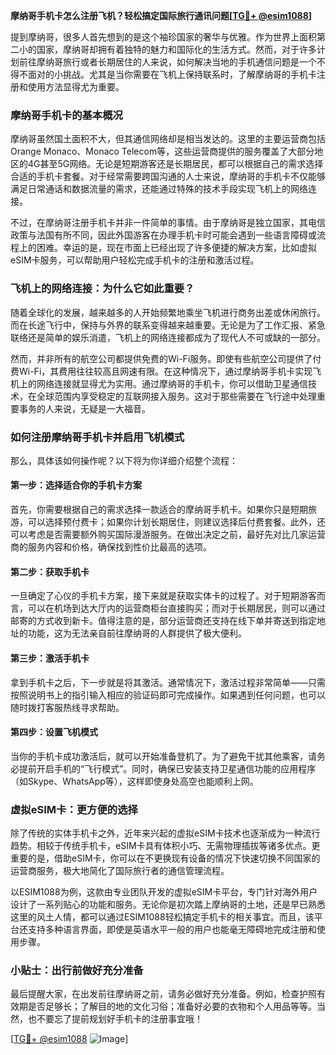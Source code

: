 **摩纳哥手机卡怎么注册飞机？轻松搞定国际旅行通讯问题[[TG💪+ @esim1088](https://t.me/s/esim1088)]**

提到摩纳哥，很多人首先想到的是这个袖珍国家的奢华与优雅。作为世界上面积第二小的国家，摩纳哥却拥有着独特的魅力和国际化的生活方式。然而，对于许多计划前往摩纳哥旅行或者长期居住的人来说，如何解决当地的手机通信问题是一个不得不面对的小挑战。尤其是当你需要在飞机上保持联系时，了解摩纳哥的手机卡注册和使用方法显得尤为重要。

### 摩纳哥手机卡的基本概况

摩纳哥虽然国土面积不大，但其通信网络却是相当发达的。这里的主要运营商包括Orange Monaco、Monaco Telecom等，这些运营商提供的服务覆盖了大部分地区的4G甚至5G网络。无论是短期游客还是长期居民，都可以根据自己的需求选择合适的手机卡套餐。对于经常需要跨国沟通的人士来说，摩纳哥的手机卡不仅能够满足日常通话和数据流量的需求，还能通过特殊的技术手段实现飞机上的网络连接。

不过，在摩纳哥注册手机卡并非一件简单的事情。由于摩纳哥是独立国家，其电信政策与法国有所不同，因此外国游客在办理手机卡时可能会遇到一些语言障碍或流程上的困难。幸运的是，现在市面上已经出现了许多便捷的解决方案，比如虚拟eSIM卡服务，可以帮助用户轻松完成手机卡的注册和激活过程。

### 飞机上的网络连接：为什么它如此重要？

随着全球化的发展，越来越多的人开始频繁地乘坐飞机进行商务出差或休闲旅行。而在长途飞行中，保持与外界的联系变得越来越重要。无论是为了工作汇报、紧急联络还是简单的娱乐消遣，飞机上的网络连接都成为了现代人不可或缺的一部分。

然而，并非所有的航空公司都提供免费的Wi-Fi服务。即使有些航空公司提供了付费Wi-Fi，其费用往往较高且网速有限。在这种情况下，通过摩纳哥手机卡实现飞机上的网络连接就显得尤为实用。通过摩纳哥的手机卡，你可以借助卫星通信技术，在全球范围内享受稳定的互联网接入服务。这对于那些需要在飞行途中处理重要事务的人来说，无疑是一大福音。

### 如何注册摩纳哥手机卡并启用飞机模式

那么，具体该如何操作呢？以下将为你详细介绍整个流程：

#### 第一步：选择适合你的手机卡方案
首先，你需要根据自己的需求选择一款适合的摩纳哥手机卡。如果你只是短期旅游，可以选择预付费卡；如果你计划长期居住，则建议选择后付费套餐。此外，还可以考虑是否需要额外购买国际漫游服务。在做出决定之前，最好先对比几家运营商的服务内容和价格，确保找到性价比最高的选项。

#### 第二步：获取手机卡
一旦确定了心仪的手机卡方案，接下来就是获取实体卡的过程了。对于短期游客而言，可以在机场到达大厅内的运营商柜台直接购买；而对于长期居民，则可以通过邮寄的方式收到新卡。值得注意的是，部分运营商还支持在线下单并寄送到指定地址的功能，这为无法亲自前往摩纳哥的人群提供了极大便利。

#### 第三步：激活手机卡
拿到手机卡之后，下一步就是将其激活。通常情况下，激活过程非常简单——只需按照说明书上的指引输入相应的验证码即可完成操作。如果遇到任何问题，也可以随时拨打客服热线寻求帮助。

#### 第四步：设置飞机模式
当你的手机卡成功激活后，就可以开始准备登机了。为了避免干扰其他乘客，请务必提前开启手机的“飞行模式”。同时，确保已安装支持卫星通信功能的应用程序（如Skype、WhatsApp等），这样即使身处高空也能顺利上网。

### 虚拟eSIM卡：更方便的选择

除了传统的实体手机卡之外，近年来兴起的虚拟eSIM卡技术也逐渐成为一种流行趋势。相较于传统手机卡，eSIM卡具有体积小巧、无需物理插拔等诸多优点。更重要的是，借助eSIM卡，你可以在不更换现有设备的情况下快速切换不同国家的运营商服务，极大地简化了国际旅行者的通信管理流程。

以ESIM1088为例，这款由专业团队开发的虚拟eSIM卡平台，专门针对海外用户设计了一系列贴心的功能和服务。无论你是初次踏上摩纳哥的土地，还是早已熟悉这里的风土人情，都可以通过ESIM1088轻松搞定手机卡的相关事宜。而且，该平台还支持多种语言界面，即使是英语水平一般的用户也能毫无障碍地完成注册和使用步骤。

### 小贴士：出行前做好充分准备

最后提醒大家，在出发前往摩纳哥之前，请务必做好充分准备。例如，检查护照有效期是否足够长；了解目的地的文化习俗；准备好必要的衣物和个人用品等等。当然，也不要忘了提前规划好手机卡的注册事宜哦！

[[TG💪+ @esim1088](https://t.me/s/esim1088) ![Image](https://i.postimg.cc/4NQfJmqS/Snipaste-2025-05-13-00-14-12.png)]